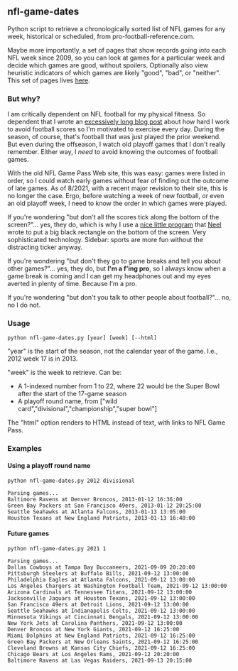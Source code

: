 ## nfl-game-dates

Python script to retrieve a chronologically sorted list of NFL games for any week, historical or scheduled, from pro-football-reference.com.

Maybe more importantly, a set of pages that show records going *into* each NFL week since 2009, so you can look at games for a particular week and decide which games are good, without spoilers.  Optionally also view heuristic indicators of which games are likely "good", "bad", or "neither".  This set of pages lives [here](https://agentmorris.github.io/nfl-game-dates/).


### But why?

I am critically dependent on NFL football for my physical fitness.  So dependent that I wrote an [excessively long blog post](http://rockicon.net/wp/2019/10/22/the-doctor-of-rocks-tfip-total-football-immersion-program/) about how hard I work to avoid football scores so I'm motivated to exercise every day.  During the season, of course, that's football that was just played the prior weekend.  But even during the offseason, I watch old playoff games that I don't really remember.  Either way, I <i>need</i> to avoid knowing the outcomes of football games.

With the old NFL Game Pass Web site, this was easy: games were listed in order, so I could watch early games without fear of finding out the outcome of late games.  As of 8/2021, with a recent major revision to their site, this is no longer the case.  Ergo, before watching a week of new football, or even an old playoff week, I need to know the order in which games were played.

If you're wondering "but don't all the scores tick along the bottom of the screen?"... yes, they do, which is why I use a [nice little program](https://aka.ms/scoreblocker) that [Neel](https://www.microsoft.com/en-us/research/people/neel/) wrote to put a big black rectangle on the bottom of the screen.  Very sophisticated technology.  Sidebar: sports are more fun without the distracting ticker anyway.

If you're wondering "but don't they go to game breaks and tell you about other games?"... yes, they do, but <b>I'm a f'ing pro</b>, so I always know when a game break is coming and I can get my headphones out and my eyes averted in plenty of time.  Because I'm a pro.

If you're wondering "but don't you talk to other people about football?"... no, no I do not.


### Usage

`python nfl-game-dates.py [year] [week] [--html]`

"year" is the start of the season, not the calendar year of the game.  I.e., 2012 week 17 is in 2013.

"week" is the week to retrieve.  Can be:

* A 1-indexed number from 1 to 22, where 22 would be the Super Bowl after the start of the 17-game season
* A playoff round name, from ["wild card","divisional","championship","super bowl"]

The "html" option renders to HTML instead of text, with links to NFL Game Pass.


### Examples

#### Using a playoff round name
```
python nfl-game-dates.py 2012 divisional

Parsing games...
Baltimore Ravens at Denver Broncos, 2013-01-12 16:36:00
Green Bay Packers at San Francisco 49ers, 2013-01-12 20:25:00
Seattle Seahawks at Atlanta Falcons, 2013-01-13 13:05:00
Houston Texans at New England Patriots, 2013-01-13 16:40:00
```

#### Future games
```
python nfl-game-dates.py 2021 1

Parsing games...
Dallas Cowboys at Tampa Bay Buccaneers, 2021-09-09 20:20:00
Pittsburgh Steelers at Buffalo Bills, 2021-09-12 13:00:00
Philadelphia Eagles at Atlanta Falcons, 2021-09-12 13:00:00
Los Angeles Chargers at Washington Football Team, 2021-09-12 13:00:00
Arizona Cardinals at Tennessee Titans, 2021-09-12 13:00:00
Jacksonville Jaguars at Houston Texans, 2021-09-12 13:00:00
San Francisco 49ers at Detroit Lions, 2021-09-12 13:00:00
Seattle Seahawks at Indianapolis Colts, 2021-09-12 13:00:00
Minnesota Vikings at Cincinnati Bengals, 2021-09-12 13:00:00
New York Jets at Carolina Panthers, 2021-09-12 13:00:00
Denver Broncos at New York Giants, 2021-09-12 16:25:00
Miami Dolphins at New England Patriots, 2021-09-12 16:25:00
Green Bay Packers at New Orleans Saints, 2021-09-12 16:25:00
Cleveland Browns at Kansas City Chiefs, 2021-09-12 16:25:00
Chicago Bears at Los Angeles Rams, 2021-09-12 20:20:00
Baltimore Ravens at Las Vegas Raiders, 2021-09-13 20:15:00
```

